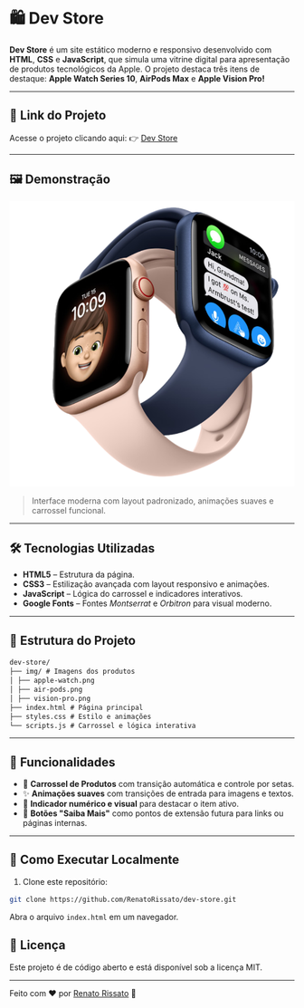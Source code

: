 # 🛍️ Dev Store

**Dev Store** é um site estático moderno e responsivo desenvolvido com **HTML**, **CSS** e **JavaScript**, que simula uma vitrine digital para apresentação de produtos tecnológicos da Apple. O projeto destaca três itens de destaque: **Apple Watch Series 10**, **AirPods Max** e **Apple Vision Pro!**

---

## 🔗 Link do Projeto

Acesse o projeto clicando aqui: 👉 [Dev Store](https://github.com/RenatoRissato/dev-store)

---

## 🖼️ Demonstração

![Dev Store](./img/apple-watch.png)

> Interface moderna com layout padronizado, animações suaves e carrossel funcional.

---

## 🛠️ Tecnologias Utilizadas

- **HTML5** – Estrutura da página.
- **CSS3** – Estilização avançada com layout responsivo e animações.
- **JavaScript** – Lógica do carrossel e indicadores interativos.
- **Google Fonts** – Fontes *Montserrat* e *Orbitron* para visual moderno.

---

## 📁 Estrutura do Projeto
```
dev-store/
├── img/ # Imagens dos produtos
│ ├── apple-watch.png
│ ├── air-pods.png
│ ├── vision-pro.png
├── index.html # Página principal
├── styles.css # Estilo e animações
└── scripts.js # Carrossel e lógica interativa
```

---

## 🚀 Funcionalidades

- 🎯 **Carrossel de Produtos** com transição automática e controle por setas.
- ✨ **Animações suaves** com transições de entrada para imagens e textos.
- 🔢 **Indicador numérico e visual** para destacar o item ativo.
- 📎 **Botões "Saiba Mais"** como pontos de extensão futura para links ou páginas internas.

---

## 📌 Como Executar Localmente

1. Clone este repositório:

```bash
git clone https://github.com/RenatoRissato/dev-store.git
```
Abra o arquivo `index.html` em um navegador.

## 📜 Licença
Este projeto é de código aberto e está disponível sob a licença MIT.

---

Feito com ❤️ por [Renato Rissato](https://github.com/RenatoRissato) 🚀
